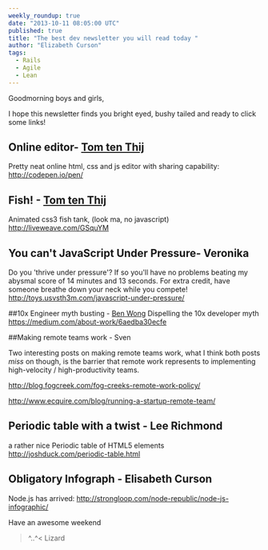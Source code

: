 ```yaml
---
weekly_roundup: true
date: "2013-10-11 08:05:00 UTC"
published: true
title: "The best dev newsletter you will read today "
author: "Elizabeth Curson"
tags:
  - Rails
  - Agile
  - Lean
---
```


Goodmorning boys and girls,

I hope this newsletter finds you bright eyed, bushy tailed and ready to click some links!

## Online editor- [Tom ten Thij](/people/tom-ten-thij)
Pretty neat online html, css and js editor with sharing capability: http://codepen.io/pen/

## Fish! - [Tom ten Thij](/people/tom-ten-thij)
Animated css3 fish tank, (look ma, no javascript) http://liveweave.com/GSquYM

## You can't JavaScript Under Pressure- Veronika
Do you 'thrive under pressure'? If so you'll have no problems beating my abysmal score of 14 minutes and 13 seconds. For extra credit, have someone breathe down your neck while you compete!
http://toys.usvsth3m.com/javascript-under-pressure/

##10x Engineer myth busting - [Ben Wong](/people#ben-wong)
Dispelling the 10x developer myth https://medium.com/about-work/6aedba30ecfe

##Making remote teams work - Sven

Two interesting posts  on making remote teams work, what I think both posts _miss_ on though, is the barrier that remote work represents to implementing high-velocity / high-productivity teams.

http://blog.fogcreek.com/fog-creeks-remote-work-policy/

http://www.ecquire.com/blog/running-a-startup-remote-team/


## Periodic table with a twist  - Lee Richmond
a rather nice Periodic table of HTML5 elements http://joshduck.com/periodic-table.html

## Obligatory Infograph - Elisabeth Curson
Node.js has arrived: http://strongloop.com/node-republic/node-js-infographic/


Have an awesome weekend

>^..^< Lizard
